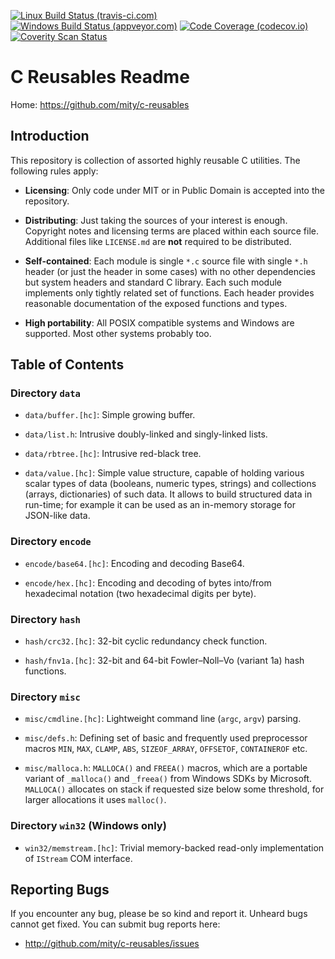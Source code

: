 [![Linux Build Status (travis-ci.com)](https://img.shields.io/travis/mity/c-reusables/master.svg?logo=linux&label=linux%20build)](https://travis-ci.org/mity/c-reusables)
[![Windows Build Status (appveyor.com)](https://img.shields.io/appveyor/ci/mity/c-reusables/master.svg?logo=windows&label=windows%20build)](https://ci.appveyor.com/project/mity/c-reusables/branch/master)
[![Code Coverage (codecov.io)](https://img.shields.io/codecov/c/github/mity/c-reusables/master.svg?logo=codecov&label=code%20coverage)](https://codecov.io/github/mity/c-reusables)
[![Coverity Scan Status](https://img.shields.io/coverity/scan/mity-c-reusables.svg?label=coverity%20scan)](https://scan.coverity.com/projects/mity-c-reusables)


# C Reusables Readme

Home: https://github.com/mity/c-reusables


## Introduction

This repository is collection of assorted highly reusable C utilities.
The following rules apply:

 * **Licensing**: Only code under MIT or in Public Domain is accepted into the
   repository.

 * **Distributing**: Just taking the sources of your interest is enough.
   Copyright notes and licensing terms are placed within each source file.
   Additional files like `LICENSE.md` are **not** required to be distributed.

 * **Self-contained**: Each module is single `*.c` source file with single
   `*.h` header (or just the header in some cases) with no other dependencies
   but system headers and standard C library. Each such module implements only
   tightly related set of functions. Each header provides reasonable
   documentation of the exposed functions and types.

 * **High portability**: All POSIX compatible systems and Windows are supported.
   Most other systems probably too.


## Table of Contents

### Directory `data`

 * `data/buffer.[hc]`: Simple growing buffer.

 * `data/list.h`: Intrusive doubly-linked and singly-linked lists.

 * `data/rbtree.[hc]`: Intrusive red-black tree.

 * `data/value.[hc]`: Simple value structure, capable of holding various scalar
   types of data (booleans, numeric types, strings) and collections (arrays,
   dictionaries) of such data. It allows to build structured data in run-time;
   for example it can be used as an in-memory storage for JSON-like data.

### Directory `encode`

 * `encode/base64.[hc]`: Encoding and decoding Base64.

 * `encode/hex.[hc]`: Encoding and decoding of bytes into/from hexadecimal
   notation (two hexadecimal digits per byte).

### Directory `hash`

 * `hash/crc32.[hc]`: 32-bit cyclic redundancy check function.

 * `hash/fnv1a.[hc]`: 32-bit and 64-bit Fowler–Noll–Vo (variant 1a) hash
   functions.

### Directory `misc`

 * `misc/cmdline.[hc]`: Lightweight command line (`argc`, `argv`) parsing.

 * `misc/defs.h`: Defining set of basic and frequently used preprocessor macros
   `MIN`, `MAX`, `CLAMP`, `ABS`, `SIZEOF_ARRAY`, `OFFSETOF`, `CONTAINEROF`
   etc.

 * `misc/malloca.h`: `MALLOCA()` and `FREEA()` macros, which are a portable
   variant of `_malloca()` and `_freea()` from Windows SDKs by Microsoft.
   `MALLOCA()` allocates on stack if requested size below some threshold,
   for larger allocations it uses `malloc()`.

### Directory `win32` (Windows only)

 * `win32/memstream.[hc]`: Trivial memory-backed read-only implementation of
   `IStream` COM interface.


## Reporting Bugs

If you encounter any bug, please be so kind and report it. Unheard bugs cannot
get fixed. You can submit bug reports here:

* http://github.com/mity/c-reusables/issues
